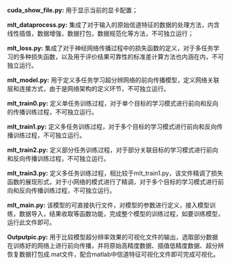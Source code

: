 **cuda_show_file.py:** 用于显示当前的显卡配置；

 

**mlt_dataprocess.py:** 集成了对于输入的原始信道特征的数据的处理方法，内含线性插值，数据增强，数据打包，数据规范化等方法，不可独立运行；

 

**mlt_loss.py:** 集成了对于神经网络传播过程中的损失函数的定义，对于多任务学习的多种损失函数，以及用于评价结果可靠性的标准差计算方法也内涵在内，不可独立运行。

 

**mlt_model.py:** 用于定义多任务学习超分辨网络的前向传播模型，定义网络关联层和连接方式，由于是网络架构的定义环节，不可独立运行。

 

**mlt_train0.py:** 定义单任务训练过程，对于单个目标的学习模式进行前向和反向的传播训练过程，不可独立运行。

 

**mlt_train1.py:** 定义多任务训练过程，对于多个目标的学习模式进行前向和反向传播训练过程，不可独立运行。

 

**mlt_train2.py:** 定义部分任务训练过程，对于部分关联目标的学习模式进行前向和反向传播训练过程，不可独立运行。

 

**mlt_train3.py:** 定义多任务训练过程，相比较于mlt_train1.py，该文件精调了损失函数的展现形式，对于小网络的模式进行了精调，对于多个目标的学习模式进行前向和反向传播训练过程，不可独立运行。

 

**mlt_main.py:** 该模型的可直接执行文件，对模型的参数进行定义，接入模型训练，数据导入，结果收取等函数功能，完成整个模型的训练过程，如要训练模型，运行此文件即可。

 

**Outputpic.py:** 用于比较模型超分辨率效果的可视化文件的输出，选取部分数据在训练好的网络上进行前向传播，并将原始高精度数据、插值低精度数据、超分辨恢复数据打包成.mat文件，配合matlab中信道特征可视化文件即可完成可视化。

 